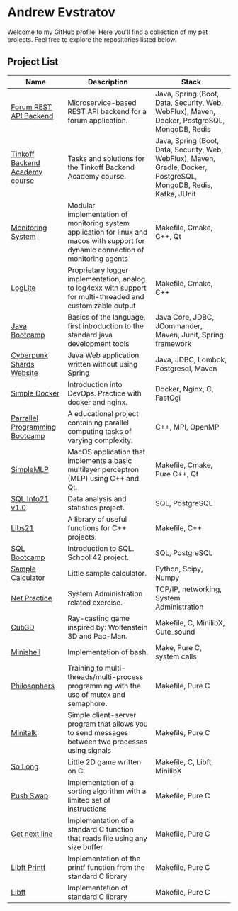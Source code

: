# Andrew Evstratov

Welcome to my GitHub profile! Here you'll find a collection of my pet projects. Feel free to explore the repositories listed below.

## Project List

| Name | Description | Stack |
| --- | --- | --- |
| [Forum REST API Backend](https://github.com/LudwigAndreas/Forum-REST-API-Backend) | Microservice-based REST API backend for a forum application. | Java, Spring (Boot, Data, Security, Web, WebFlux), Maven, Docker, PostgreSQL, MongoDB, Redis |
| [Tinkoff Backend Academy course](https://github.com/LudwigAndreas/Backend-Academy-2023) | Tasks and solutions for the Tinkoff Backend Academy course. | Java, Spring (Boot, Data, Security, Web, WebFlux), Maven, Gradle, Docker, PostgreSQL, MongoDB, Redis, Kafka, JUnit |
| [Monitoring System](https://github.com/LudwigAndreas/MonitoringSystem) | Modular implementation of monitoring system application for linux and macos with support for dynamic connection of monitoring agents | Makefile, Cmake, C++, Qt |
| [LogLite](https://github.com/LudwigAndreas/LogLite) | Proprietary logger implementation, analog to log4cxx with support for multi-threaded and customizable output | Makefile, Cmake, C++ |
| [Java Bootcamp](https://github.com/LudwigAndreas/Java_Bootcamp)| Basics of the language, first introduction to the standard java development tools  |  Java Core, JDBC, JCommander, Maven, Junit, Spring framework |
| [Cyberpunk Shards Website](https://github.com/LudwigAndreas/CyberpunkShardsWebSite) | Java Web application written without using Spring | Java, JDBC, Lombok, Postgresql, Maven |
| [Simple Docker](https://github.com/LudwigAndreas/SimpleDocker) | Introduction into DevOps. Practice with docker and nginx. | Docker, Nginx, C, FastCgi |
| [Parrallel Programming Bootcamp](https://github.com/LudwigAndreas/OpenMPBootcamp)|  A educational project containing parallel computing tasks of varying complexity.  |  С++, MPI, OpenMP |
| [SimpleMLP](https://github.com/LudwigAndreas/SimpleMLP) | MacOS application that implements a basic multilayer perceptron (MLP) using C++ and Qt. | Makefile, Cmake, Pure C++, Qt |
| [SQL Info21 v1.0](https://github.com/LudwigAndreas/SQL2_Info21_v1.0)| Data analysis and statistics project. | SQL, PostgreSQL |
| [Libs21](https://github.com/LudwigAndreas/libs21.git) | A library of useful functions for C++ projects. | Makefile, C++ |
| [SQL Bootcamp](https://github.com/LudwigAndreas/SQL_piscine_21) | Introduction to SQL. School 42 project. | SQL, PostgreSQL |
| [Sample Calculator](https://github.com/LudwigAndreas/sample_calculator) | Little sample calculator. | Python, Scipy, Numpy |
| [Net Practice](https://github.com/LudwigAndreas/NetPractice) | System Administration related exercise. | TCP/IP, networking, System Administration |
| [Cub3D](https://github.com/LudwigAndreas/cub3d) | Ray-casting game inspired by: Wolfenstein 3D and Pac-Man.| Makefile, C, MinilibX, Cute_sound |
| [Minishell](https://github.com/LudwigAndreas/minishell) | Implementation of bash. | Make, Pure C, system calls |
| [Philosophers](https://github.com/LudwigAndreas/philosophers42) | Training to multi-threads/multi-process programming with the use of mutex and semaphore. | Makefile, Pure C |
| [Minitalk](https://github.com/LudwigAndreas/minitalk) | Simple client-server program that allows you to send messages between two processes using signals | Makefile, Pure C |
| [So Long](https://github.com/LudwigAndreas/so_long) | Little 2D game written on C | Makefile, C, Libft, MinilibX |
| [Push Swap](https://github.com/LudwigAndreas/push_swap) | Implementation of a sorting algorithm with a limited set of instructions | Makefile, Pure C |
| [Get next line](https://github.com/LudwigAndreas/get_next_line) | Implementation of a standard C function that reads file using any size buffer | Makefile, Pure C |
| [Libft Printf](https://github.com/LudwigAndreas/ft_libftprintf) | Implementation of the printf function from the standard C library | Makefile, Pure C |
| [Libft](https://github.com/LudwigAndreas/libft) | Implementation of standard C library | Makefile, Pure C |
